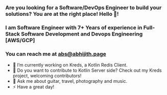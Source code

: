<!--
**crackthecodeabhi/crackthecodeabhi** is a ✨ _special_ ✨ repository because its `README.md` (this file) appears on your GitHub profile.
-->

### Are you looking for a Software/DevOps Engineer to build your solutions? You are at the right place! Hello 👋!

### I am Software Engineer with 7+ Years of experience in Full-Stack Software Development and Devops Engineering [AWS/GCP]

### You can reach me at abs@abhijith.page 

- 🔭 I’m currently working on Kreds, a Kotlin Redis Client.
- 👯 Do you want to contribute to Kotlin Server side? Check out my Kreds project, welcoming contributors!
- 💬 Ask me about guitar, travel, photography and music. 
- ⚡ Have a great day!
